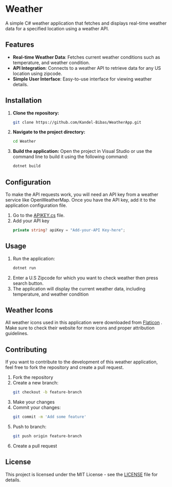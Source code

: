 # Weather

A simple C# weather application that fetches and displays real-time weather data for a specified location using a weather API.

## Features

- **Real-time Weather Data**: Fetches current weather conditions such as temperature, and weather condition.
- **API Integration**: Connects to a weather API to retrieve data for any US location using zipcode.
- **Simple User Interface**: Easy-to-use interface for viewing weather details.

## Installation

1. **Clone the repository:**
   ```bash
   git clone https://github.com/Kandel-Bibas/WeatherApp.git
2. **Navigate to the project directory:**
   ```bash
   cd Weather
3. **Build the application:** Open the project in Visual Studio or use the command line to build it using the following command:
   ```bash
   dotnet build
   
## Configuration
  To make the API requests work, you will need an API key from a weather service like OpenWeatherMap. Once you have the API key, add it to the application configuration file.
1. Go to the [APIKEY.cs](APIKEY.cs) file. 
2. Add your API key
   ```C#
   private string? apiKey = "Add-your-API Key-here";

## Usage
1. Run the application:
   ```bash
   dotnet run
2. Enter a U.S Zipcode for which you want to check weather then press search button.
3. The application will display the current weather data, including temperature, and weather condition

## Weather Icons
All weather icons used in this application were downloaded from [Flaticon](https://www.flaticon.com/) . Make sure to check their website for more icons and proper attribution guidelines.

## Contributing
If you want to contribute to the development of this weather application, feel free to fork the repository and create a pull request.
1. Fork the repository
2. Create a new branch:
   ```bash
   git checkout -b feature-branch
3. Make your changes
4. Commit your changes:
   ```bash
   git commit -m 'Add some feature'
5. Push to branch:
   ```bash
   git push origin feature-branch
6. Create a pull request

## License
This project is licensed under the MIT License - see the [LICENSE](LICENSE) file for details.


